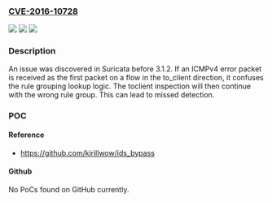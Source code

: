 ### [CVE-2016-10728](https://cve.mitre.org/cgi-bin/cvename.cgi?name=CVE-2016-10728)
![](https://img.shields.io/static/v1?label=Product&message=n%2Fa&color=blue)
![](https://img.shields.io/static/v1?label=Version&message=n%2Fa&color=blue)
![](https://img.shields.io/static/v1?label=Vulnerability&message=n%2Fa&color=brighgreen)

### Description

An issue was discovered in Suricata before 3.1.2. If an ICMPv4 error packet is received as the first packet on a flow in the to_client direction, it confuses the rule grouping lookup logic. The toclient inspection will then continue with the wrong rule group. This can lead to missed detection.

### POC

#### Reference
- https://github.com/kirillwow/ids_bypass

#### Github
No PoCs found on GitHub currently.

